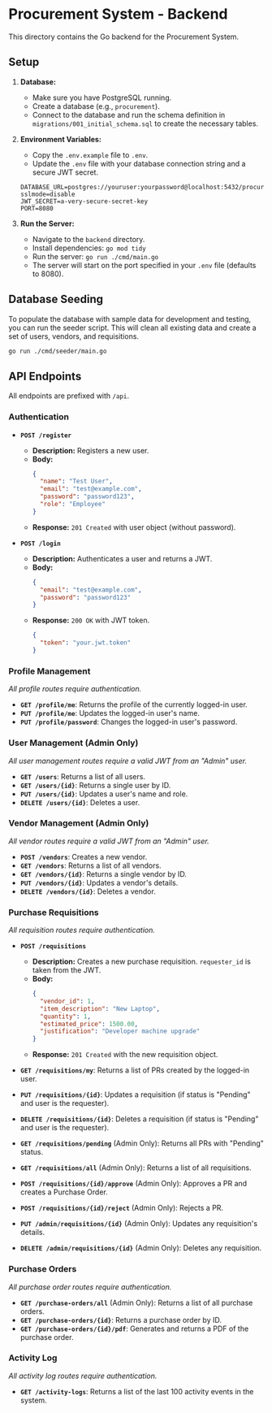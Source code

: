# Procurement System - Backend

This directory contains the Go backend for the Procurement System.

## Setup

1.  **Database:**
    *   Make sure you have PostgreSQL running.
    *   Create a database (e.g., `procurement`).
    *   Connect to the database and run the schema definition in `migrations/001_initial_schema.sql` to create the necessary tables.

2.  **Environment Variables:**
    *   Copy the `.env.example` file to `.env`.
    *   Update the `.env` file with your database connection string and a secure JWT secret.
    ```
    DATABASE_URL=postgres://youruser:yourpassword@localhost:5432/procurement?sslmode=disable
    JWT_SECRET=a-very-secure-secret-key
    PORT=8080
    ```

3.  **Run the Server:**
    *   Navigate to the `backend` directory.
    *   Install dependencies: `go mod tidy`
    *   Run the server: `go run ./cmd/main.go`
    *   The server will start on the port specified in your `.env` file (defaults to 8080).

## Database Seeding

To populate the database with sample data for development and testing, you can run the seeder script. This will clean all existing data and create a set of users, vendors, and requisitions.

```bash
go run ./cmd/seeder/main.go
```

## API Endpoints

All endpoints are prefixed with `/api`.

### Authentication

*   **`POST /register`**
    *   **Description:** Registers a new user.
    *   **Body:**
        ```json
        {
          "name": "Test User",
          "email": "test@example.com",
          "password": "password123",
          "role": "Employee"
        }
        ```
    *   **Response:** `201 Created` with user object (without password).

*   **`POST /login`**
    *   **Description:** Authenticates a user and returns a JWT.
    *   **Body:**
        ```json
        {
          "email": "test@example.com",
          "password": "password123"
        }
        ```
    *   **Response:** `200 OK` with JWT token.
        ```json
        {
          "token": "your.jwt.token"
        }
        ```

### Profile Management

*All profile routes require authentication.*

*   **`GET /profile/me`**: Returns the profile of the currently logged-in user.
*   **`PUT /profile/me`**: Updates the logged-in user's name.
*   **`PUT /profile/password`**: Changes the logged-in user's password.

### User Management (Admin Only)

*All user management routes require a valid JWT from an "Admin" user.*

*   **`GET /users`**: Returns a list of all users.
*   **`GET /users/{id}`**: Returns a single user by ID.
*   **`PUT /users/{id}`**: Updates a user's name and role.
*   **`DELETE /users/{id}`**: Deletes a user.

### Vendor Management (Admin Only)

*All vendor routes require a valid JWT from an "Admin" user.*

*   **`POST /vendors`**: Creates a new vendor.
*   **`GET /vendors`**: Returns a list of all vendors.
*   **`GET /vendors/{id}`**: Returns a single vendor by ID.
*   **`PUT /vendors/{id}`**: Updates a vendor's details.
*   **`DELETE /vendors/{id}`**: Deletes a vendor.

### Purchase Requisitions

*All requisition routes require authentication.*

*   **`POST /requisitions`**
    *   **Description:** Creates a new purchase requisition. `requester_id` is taken from the JWT.
    *   **Body:**
        ```json
        {
          "vendor_id": 1,
          "item_description": "New Laptop",
          "quantity": 1,
          "estimated_price": 1500.00,
          "justification": "Developer machine upgrade"
        }
        ```
    *   **Response:** `201 Created` with the new requisition object.

*   **`GET /requisitions/my`**: Returns a list of PRs created by the logged-in user.
*   **`PUT /requisitions/{id}`**: Updates a requisition (if status is "Pending" and user is the requester).
*   **`DELETE /requisitions/{id}`**: Deletes a requisition (if status is "Pending" and user is the requester).
*   **`GET /requisitions/pending`** (Admin Only): Returns all PRs with "Pending" status.
*   **`GET /requisitions/all`** (Admin Only): Returns a list of all requisitions.
*   **`POST /requisitions/{id}/approve`** (Admin Only): Approves a PR and creates a Purchase Order.
*   **`POST /requisitions/{id}/reject`** (Admin Only): Rejects a PR.
*   **`PUT /admin/requisitions/{id}`** (Admin Only): Updates any requisition's details.
*   **`DELETE /admin/requisitions/{id}`** (Admin Only): Deletes any requisition.

### Purchase Orders

*All purchase order routes require authentication.*

*   **`GET /purchase-orders/all`** (Admin Only): Returns a list of all purchase orders.
*   **`GET /purchase-orders/{id}`**: Returns a purchase order by ID.
*   **`GET /purchase-orders/{id}/pdf`**: Generates and returns a PDF of the purchase order.

### Activity Log

*All activity log routes require authentication.*

*   **`GET /activity-logs`**: Returns a list of the last 100 activity events in the system.
